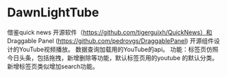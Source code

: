 # DawnLightTube
借鉴quick news 开源软件（https://github.com/tigerguixh/QuickNews）和 Draggable Panel (https://github.com/pedrovgs/DraggablePanel)
开源组件设计的YouTube视频播放。
数据查询加载用的YouTube的api。
功能：标签页仿照今日头条，包括拖拽，新增删除等功能，默认标签页用的youtube 的默认分类。新增标签页类似增加search功能。


